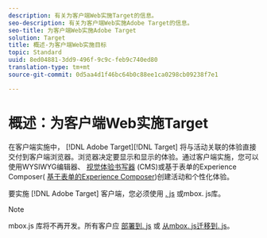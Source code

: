 ```yaml
---
description: 有关为客户端Web实施Target的信息。
seo-description: 有关为客户端Web实施Adobe Target的信息。
seo-title: 为客户端Web实施Adobe Target
solution: Target
title: 概述-为客户端Web实施目标
topic: Standard
uuid: 8ed04881-3dd9-496f-9c9c-feb9c740ed80
translation-type: tm+mt
source-git-commit: 0d5aa4d1f46bc64b0c88ee1ca0298cb09238f7e1

---
```



# 概述：为客户端Web实施Target

在客户端实施中， [!DNL Adobe Target][!DNL Target] 将与活动关联的体验直接交付到客户端浏览器。浏览器决定要显示和显示的体验。通过客户端实施，您可以使用WYSIWYG编辑器、 [视觉体验书写器](/help/c-experiences/c-visual-experience-composer/visual-experience-composer.md) (CMS)或基于表单的Experience Composer( [基于表单的Experience Composer](/help/c-experiences/form-experience-composer.md))创建活动和个性化体验。

要实施 [!DNL Adobe Target] 客户端，您必须使用 [. js](/help/c-implementing-target/c-implementing-target-for-client-side-web/c-how-atjs-works/how-atjs-works.md) 或mbox. js库。

>[!NOTE]
>
>mbox.js 库将不再开发。所有客户应 [部署到. js](/help/c-implementing-target/c-implementing-target-for-client-side-web/how-to-deployatjs/how-to-deployatjs.md) 或 [从mbox. js迁移到. js](/help/c-implementing-target/c-implementing-target-for-client-side-web/t-mbox-download/c-target-atjs-implementation/target-migrate-atjs.md)。

